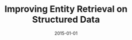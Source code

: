 ---
title: "Improving Entity Retrieval on Structured Data"
authors: "Fetahu, Besnik; Gadiraju, Ujwal; Dietze, Stefan"
collection: publications
permalink: /publication/2015-DBLP_conf_semweb_FetahuGD15
date: 2015-01-01
venue: "The Semantic Web - ISWC 2015 - 14th International Semantic Web Conference, Bethlehem, PA, USA, October 11-15, 2015, Proceedings, Part I"
---